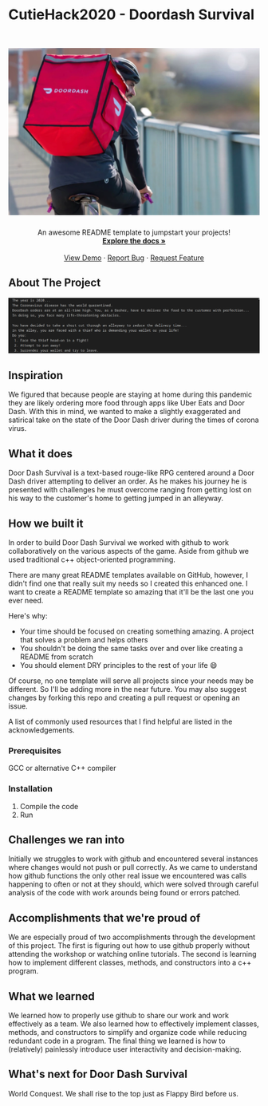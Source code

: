 # CutieHack2020 - Doordash Survival

<!-- PROJECT LOGO -->
<br />
<p align="center">
  <a href="https://github.com/DhillonSuhail/CutieHack2020.git">
    <img src="images/doordash.png" alt="Logo" >
  </a>

  <h3 align="center"></h3>

  <p align="center">
    An awesome README template to jumpstart your projects!
    <br />
    <a href="https://github.com/DhillonSuhail/CutieHack2020/"><strong>Explore the docs »</strong></a>
    <br />
    <br />
    <a href="https://github.com/othneildrew/Best-README-Template">View Demo</a>
    ·
    <a href="https://github.com/DhillonSuhail/CutieHack2020/issues">Report Bug</a>
    ·
    <a href="https://github.com/DhillonSuhail/CutieHack2020/issues">Request Feature</a>
  </p>
</p>




<!-- ABOUT THE PROJECT -->
## About The Project

<p align="center">
  <a href="https://github.com/DhillonSuhail/CutieHack2020.git">
    <img src="images/screenshot.png" alt="Logo" >
  </a>

## Inspiration
We figured that because people are staying at home during this pandemic they are likely ordering more food through apps like Uber Eats and Door Dash. With this in mind, we wanted to make a slightly exaggerated and satirical take on the state of the Door Dash driver during the times of corona virus.

## What it does
Door Dash Survival is a text-based rouge-like RPG centered around a Door Dash driver attempting to deliver an order. As he makes his journey he is presented with challenges he must overcome ranging from getting lost on his way to the customer's home to getting jumped in an alleyway.

## How we built it
In order to build Door Dash Survival we worked with github to work collaboratively on the various aspects of the game. Aside from github we used traditional c++ object-oriented programming.



There are many great README templates available on GitHub, however, I didn't find one that really suit my needs so I created this enhanced one. I want to create a README template so amazing that it'll be the last one you ever need.

Here's why:
* Your time should be focused on creating something amazing. A project that solves a problem and helps others
* You shouldn't be doing the same tasks over and over like creating a README from scratch
* You should element DRY principles to the rest of your life :smile:

Of course, no one template will serve all projects since your needs may be different. So I'll be adding more in the near future. You may also suggest changes by forking this repo and creating a pull request or opening an issue.

A list of commonly used resources that I find helpful are listed in the acknowledgements.



<!-- GETTING STARTED -->
### Prerequisites

GCC or alternative C++ compiler

### Installation

1. Compile the code
2. Run


## Challenges we ran into
Initially we struggles to work with github and encountered several instances where changes would not push or pull correctly. As we came to understand how github functions the only other real issue we encountered was calls happening to often or not at they should, which were solved through careful analysis of the code with work arounds being found or errors patched.

## Accomplishments that we're proud of
We are especially proud of two accomplishments through the development of this project. The first is figuring out how to use github properly without attending the workshop or watching online tutorials. The second is learning how to implement different classes, methods, and constructors into a c++ program.

## What we learned
We learned how to properly use github to share our work and work effectively as a team. We also learned how to effectively implement classes, methods, and constructors to simplify and organize code while reducing redundant code in a program. The final thing we learned is how to (relatively) painlessly introduce user interactivity and decision-making.

## What's next for Door Dash Survival
World Conquest. We shall rise to the top just as Flappy Bird before us.